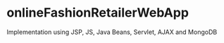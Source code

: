 # onlineFashionRetailerWebApp
Implementation using JSP, JS, Java Beans, Servlet, AJAX and MongoDB   
